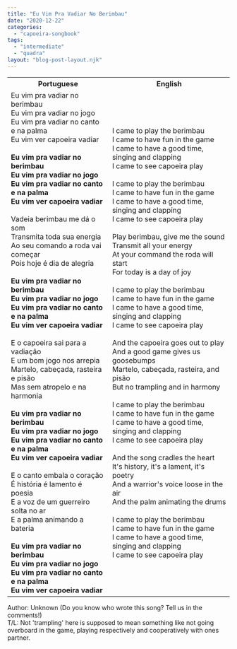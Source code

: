 ```yaml
---
title: "Eu Vim Pra Vadiar No Berimbau"
date: "2020-12-22"
categories: 
  - "capoeira-songbook"
tags: 
  - "intermediate"
  - "quadra"
layout: "blog-post-layout.njk"
---
```


<table class="capoeira-table">
    <tr class="header-row">
        <th>Portuguese</th>
        <th>English</th>
    </tr>
    <tr>
        <td>Eu vim pra vadiar no berimbau<br>
Eu vim pra vadiar no jogo<br>
Eu vim pra vadiar no canto e na palma<br>
Eu vim ver capoeira vadiar<br>
<br>
<strong>Eu vim pra vadiar no berimbau<br>
Eu vim pra vadiar no jogo<br>
Eu vim pra vadiar no canto e na palma<br>
Eu vim ver capoeira vadiar</strong><br>
<br>
Vadeia berimbau me dá o som<br>
Transmita toda sua energia<br>
Ao seu comando a roda vai começar<br>
Pois hoje é dia de alegria<br>
<br>
<strong>Eu vim pra vadiar no berimbau<br>
Eu vim pra vadiar no jogo<br>
Eu vim pra vadiar no canto e na palma<br>
Eu vim ver capoeira vadiar</strong><br>
<br>
E o capoeira sai para a vadiação<br>
E um bom jogo nos arrepia<br>
Martelo, cabeçada, rasteira e pisão<br>
Mas sem atropelo e na harmonia<br>
<br>
<strong>Eu vim pra vadiar no berimbau<br>
Eu vim pra vadiar no jogo<br>
Eu vim pra vadiar no canto e na palma<br>
Eu vim ver capoeira vadiar</strong><br>
<br>
E o canto embala o coração<br>
É história é lamento é poesia<br>
E a voz de um guerreiro solta no ar<br>
E a palma animando a bateria<br>
<strong><br>
Eu vim pra vadiar no berimbau<br>
Eu vim pra vadiar no jogo<br>
Eu vim pra vadiar no canto e na palma<br>
Eu vim ver capoeira vadiar</strong></td>
        <td>I came to play the berimbau<br>
I came to have fun in the game<br>
I came to have a good time, singing and clapping<br>
I came to see capoeira play<br>
<br>
I came to play the berimbau<br>
I came to have fun in the game<br>
I came to have a good time, singing and clapping<br>
I came to see capoeira play<br>
<br>
Play berimbau, give me the sound<br>
Transmit all your energy<br>
At your command the roda will start<br>
For today is a day of joy<br>
<br>
I came to play the berimbau<br>
I came to have fun in the game<br>
I came to have a good time, singing and clapping<br>
I came to see capoeira play<br>
<br>
And the capoeira goes out to play<br>
And a good game gives us goosebumps<br>
Martelo, cabeçada, rasteira, and pisão<br>
But no trampling and in harmony<br>
<br>
I came to play the berimbau<br>
I came to have fun in the game<br>
I came to have a good time, singing and clapping<br>
I came to see capoeira play<br>
<br>
And the song cradles the heart<br>
It's history, it's a lament, it's poetry<br>
And a warrior's voice loose in the air<br>
And the palm animating the drums<br>
<br>
I came to play the berimbau<br>
I came to have fun in the game<br>
I came to have a good time, singing and clapping<br>
I came to see capoeira play</td>
    </tr>
</table>

<figcaption>
Author: Unknown (Do you know who wrote this song? Tell us in the comments!)<br>
T/L: Not 'trampling' here is supposed to mean something like not going overboard in the game, playing respectively and cooperatively with ones partner.
</figcaption>